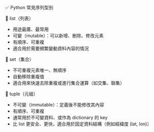 ✅ Python 常見序列型別

🔸 list（列表）
   - 用途最廣、最常用
   - 可變（mutable）：可以新增、刪除、修改元素
   - 有順序、可重複
   - 適合用於需要頻繁變動資料內容的情況
     
🔸 set（集合）
   - 不可重複元素唯一、無順序
   - 自動移除重複值
   - 適合用來快速去除重複或進行集合運算（如交集、聯集）
     
🔸 tuple（元組）
   - 不可變（immutable）：定義後不能修改其內容
   - 有順序、可重複
   - 通常用於不可變資料、或作為 dictionary 的 key
   - 比 list 更安全、更快，適合用於固定資料結構（例如經緯度 (lat, lon)）
